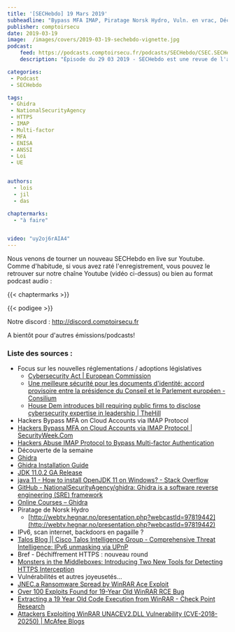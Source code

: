 ```yaml
---
title: '[SECHebdo] 19 Mars 2019'
subheadline: "Bypass MFA IMAP, Piratage Norsk Hydro, Vuln. en vrac, Déchiffrement HTTPS, Certifications Produits, Ghidra, etc."
publisher: comptoirsecu
date: 2019-03-19
image:  /images/covers/2019-03-19-sechebdo-vignette.jpg
podcast:
    feed: https://podcasts.comptoirsecu.fr/podcasts/SECHebdo/CSEC.SECHebdo.2019-03-19.mp3
    description: "Épisode du 29 03 2019 - SECHebdo est une revue de l'actualité cybersécurité réalisée en live sur Youtube, généralement le mardi soir."

categories:
 - Podcast
 - SECHebdo

tags:
 - Ghidra
 - NationalSecurityAgency
 - HTTPS
 - IMAP
 - Multi-factor
 - MFA
 - ENISA
 - ANSSI
 - Loi
 - UE


authors:
  - lois
  - jil
  - das

chaptermarks:
  - "à faire"


video: "uy2oj6rAIA4"
---
```


Nous venons de tourner un nouveau SECHebdo en live sur Youtube. Comme d'habitude, si vous avez raté l'enregistrement, vous pouvez le retrouver sur notre chaîne Youtube (vidéo ci-dessus) ou bien au format podcast audio :

{{< chaptermarks >}}

{{< podigee >}}

Notre discord : <http://discord.comptoirsecu.fr>

A bientôt pour d'autres émissions/podcasts!

### Liste des sources :

* Focus sur les nouvelles réglementations / adoptions législatives
  * [Cybersecurity Act | European Commission](https://ec.europa.eu/commission/news/cybersecurity-act-2018-dec-11_en)
  * [Une meilleure sécurité pour les documents d'identité: accord provisoire entre la présidence du Conseil et le Parlement européen - Consilium](https://www.consilium.europa.eu/fr/press/press-releases/2019/02/19/better-security-for-id-documents-council-presidency-and-european-parliament-reach-provisional-agreement/)
  * [House Dem introduces bill requiring public firms to disclose cybersecurity expertise in leadership | TheHill](https://thehill.com/policy/cybersecurity/433880-house-dem-introduces-cyber-bill-that-would-require-publicly-traded)
*  Hackers Bypass MFA on Cloud Accounts via IMAP Protocol
  * [Hackers Bypass MFA on Cloud Accounts via IMAP Protocol | SecurityWeek.Com](https://www.securityweek.com/hackers-bypass-mfa-cloud-accounts-imap-protocol)
  * [Hackers Abuse IMAP Protocol to Bypass Multi-factor Authentication](https://gbhackers.com/imap-most-abused-protocol/)
*  Découverte de la semaine 
  * [Ghidra](https://ghidra-sre.org/)
  * [Ghidra Installation Guide](https://ghidra-sre.org/InstallationGuide.html)
  * [JDK 11.0.2 GA Release](http://jdk.java.net/11/)
  * [java 11 - How to install OpenJDK 11 on Windows? - Stack Overflow](https://stackoverflow.com/questions/52511778/how-to-install-openjdk-11-on-windows)
  * [GitHub - NationalSecurityAgency/ghidra: Ghidra is a software reverse engineering (SRE) framework](https://github.com/NationalSecurityAgency/ghidra)
  * [Online Courses – Ghidra](https://ghidra.re/online-courses/)
* Piratage de Norsk Hydro
  * [http://webtv.hegnar.no/presentation.php?webcastId=97819442](http://webtv.hegnar.no/presentation.php?webcastId=97819442)
*  IPv6, scan internet, backdoors en pagaille ?
  * [Talos Blog || Cisco Talos Intelligence Group - Comprehensive Threat Intelligence: IPv6 unmasking via UPnP](https://blog.talosintelligence.com/2019/03/ipv6-unmasking-via-upnp.html)
*  Bref - Déchiffrement HTTPS : nouveau round
  * [Monsters in the Middleboxes: Introducing Two New Tools for Detecting HTTPS Interception](https://blog.cloudflare.com/monsters-in-the-middleboxes/)
*  Vulnérabilités et autres joyeusetés...
  * [JNEC.a Ransomware Spread by WinRAR Ace Exploit](https://www.bleepingcomputer.com/news/security/jneca-ransomware-spread-by-winrar-ace-exploit/)
  * [Over 100 Exploits Found for 19-Year Old WinRAR RCE Bug](https://www.bleepingcomputer.com/news/security/over-100-exploits-found-for-19-year-old-winrar-rce-bug/)
  * [Extracting a 19 Year Old Code Execution from WinRAR - Check Point Research](https://research.checkpoint.com/extracting-code-execution-from-winrar/)
  * [Attackers Exploiting WinRAR UNACEV2.DLL Vulnerability (CVE-2018-20250) | McAfee Blogs](https://securingtomorrow.mcafee.com/other-blogs/mcafee-labs/attackers-exploiting-winrar-unacev2-dll-vulnerability-cve-2018-20250/)
